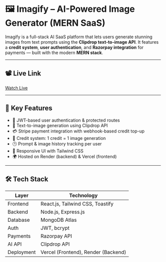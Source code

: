 # 🖼️ Imagify – AI-Powered Image Generator (MERN SaaS)

Imagify is a full-stack AI SaaS platform that lets users generate stunning images from text prompts using the **Clipdrop text-to-image API**. It features a **credit system**, **user authentication**, and **Razorpay integration** for payments — built with the modern **MERN stack**.

---

## 📽️ Live Link

[Watch Live](https://imagify-teal-kappa.vercel.app/)

---

## 🚀 Key Features

- 🔐 JWT-based user authentication & protected routes
- 🧠 Text-to-image generation using Clipdrop API
- 💳 Stripe payment integration with webhook-based credit top-up
- 🔄 Credit system: 1 credit = 1 image generation
- 🕒 Prompt & image history tracking per user
- 📱 Responsive UI with Tailwind CSS
- 🌍 Hosted on Render (backend) & Vercel (frontend)

---

## 🛠️ Tech Stack

| Layer        | Technology                  |
|--------------|------------------------------|
| Frontend     | React.js, Tailwind CSS, Toastify |
| Backend      | Node.js, Express.js          |
| Database     | MongoDB Atlas                |
| Auth         | JWT, bcrypt                  |
| Payments     | Razorpay API                   |
| AI API       | Clipdrop API                 |
| Deployment   | Vercel (Frontend), Render (Backend) |
